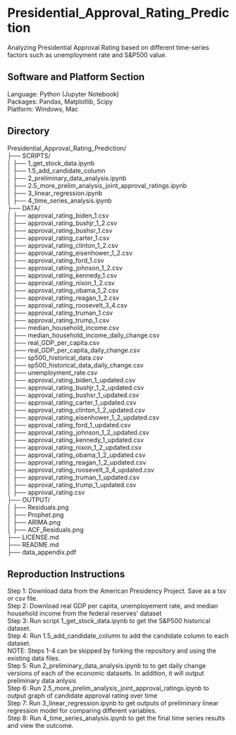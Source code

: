# Presidential_Approval_Rating_Prediction
Analyzing Presidential Approval Rating based on different time-series factors such as unemployment rate and S&amp;P500 value.

## Software and Platform Section
Language: Python (Jupyter Notebook) <br>
Packages: Pandas, Matplotlib, Scipy <br>
Platform: Windows, Mac <br>

## Directory
Presidential_Approval_Rating_Prediction/ <br>
├── SCRIPTS/ <br>
│   ├── 1_get_stock_data.ipynb <br>
│   ├── 1.5_add_candidate_column <br>
│   ├── 2_preliminary_data_analysis.ipynb <br>
│   ├── 2.5_more_prelim_analysis_joint_approval_ratings.ipynb <br>
│   ├── 3_linear_regression.ipynb <br>
│   ├── 4_time_series_analysis.ipynb <br>
├── DATA/ <br>
│   ├── approval_rating_biden_1.csv <br>
│   ├── approval_rating_bushjr_1_2.csv <br>
│   ├── approval_rating_bushsr_1.csv <br>
│   ├── approval_rating_carter_1.csv <br>
│   ├── approval_rating_clinton_1_2.csv <br>
│   ├── approval_rating_eisenhower_1_2.csv <br>
│   ├── approval_rating_ford_1.csv <br>
│   ├── approval_rating_johnson_1_2.csv <br>
│   ├── approval_rating_kennedy_1.csv <br>
│   ├── approval_rating_nixon_1_2.csv <br>
│   ├── approval_rating_obama_1_2.csv <br>
│   ├── approval_rating_reagan_1_2.csv <br>
│   ├── approval_rating_roosevelt_3_4.csv <br>
│   ├── approval_rating_truman_1.csv <br>
│   ├── approval_rating_trump_1.csv <br>
│   ├── median_household_income.csv <br>
│   ├── median_household_income_daily_change.csv <br>
│   ├── real_GDP_per_capita.csv <br>
│   ├── real_GDP_per_capita_daily_change.csv <br>
│   ├── sp500_historical_data.csv <br>
│   ├── sp500_historical_data_daily_change.csv <br>
│   ├── unemployment_rate.csv <br>
│   ├── approval_rating_biden_1_updated.csv <br>
│   ├── approval_rating_bushjr_1_2_updated.csv <br>
│   ├── approval_rating_bushsr_1_updated.csv <br>
│   ├── approval_rating_carter_1_updated.csv <br>
│   ├── approval_rating_clinton_1_2_updated.csv <br>
│   ├── approval_rating_eisenhower_1_2_updated.csv <br>
│   ├── approval_rating_ford_1_updated.csv <br>
│   ├── approval_rating_johnson_1_2_updated.csv <br>
│   ├── approval_rating_kennedy_1_updated.csv <br>
│   ├── approval_rating_nixon_1_2_updated.csv <br>
│   ├── approval_rating_obama_1_2_updated.csv <br>
│   ├── approval_rating_reagan_1_2_updated.csv <br>
│   ├── approval_rating_roosevelt_3_4_updated.csv <br>
│   ├── approval_rating_truman_1_updated.csv <br>
│   ├── approval_rating_trump_1_updated.csv <br>
│   ├── approval_rating.csv <br>
├── OUTPUT/ <br>
│   ├── Residuals.png <br>
│   ├── Prophet.png <br>
│   ├── ARIMA.png <br>
│   ├── ACF_Residuals.png <br>
├── LICENSE.md <br>
├── README.md <br>
├── data_appendix.pdf <br>

## Reproduction Instructions

Step 1: Download data from the American Presidency Project. Save as a tsv or csv file.  <br>
Step 2: Download real GDP per capita, unemployement rate, and median household income from the federal reserves' dataset  <br>
Step 3: Run script 1_get_stock_data.ipynb to get the S&P500 historical dataset.  <br>
Step 4: Run 1.5_add_candidate_column to add the candidate column to each dataset.  <br>
NOTE: Steps 1-4 can be skipped by forking the repository and using the existing data files. <br>
Step 5: Run 2_preliminary_data_analysis.ipynb to to get daily change versions of each of the economic datasets. In addition, it will output preliminary data anlysis  <br>
Step 6: Run 2.5_more_prelim_analysis_joint_approval_ratings.ipynb to output graph of candidate approval rating over time  <br>
Step 7: Run 3_linear_regression.ipynb to get outputs of preliminary linear regression model for comparing different variables. <br>
Step 8: Run 4_time_series_analysis.ipynb to get the final time series results and view the outcome. <br>
